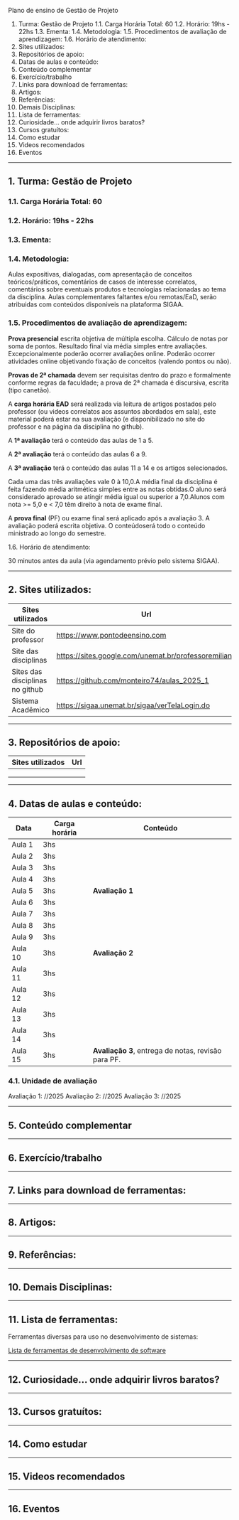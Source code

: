 Plano de ensino de Gestão de Projeto

1. Turma: Gestão de Projeto
1.1. Carga Horária Total: 60
1.2. Horário: 19hs - 22hs
1.3. Ementa:
1.4. Metodologia:
1.5. Procedimentos de avaliação de aprendizagem:
1.6. Horário de atendimento:
2. Sites utilizados:
3. Repositórios de apoio:
4. Datas de aulas e conteúdo:
5. Conteúdo complementar
6. Exercício/trabalho
7. Links para download de ferramentas:
8. Artigos:
9. Referências:
10. Demais Disciplinas:
11. Lista de ferramentas:
12. Curiosidade... onde adquirir livros baratos?
13. Cursos gratuítos:
14. Como estudar
15. Videos recomendados
16. Eventos


---
## 1. Turma: Gestão de Projeto

### 1.1. Carga Horária Total: 60

### 1.2. Horário: 19hs - 22hs

### 1.3. Ementa:

### 1.4. Metodologia:

Aulas expositivas, dialogadas, com apresentação de conceitos teóricos/práticos, comentários de casos de interesse correlatos, comentários sobre eventuais produtos e tecnologias relacionadas ao tema da disciplina. Aulas complementares faltantes e/ou remotas/EaD, serão atribuidas com conteúdos disponíveis na plataforma SIGAA.

### 1.5. Procedimentos de avaliação de aprendizagem:

**Prova presencial** escrita objetiva de múltipla escolha. Cálculo de notas por soma de pontos. Resultado final via média simples entre avaliações. Excepcionalmente poderão ocorrer avaliações online. Poderão ocorrer atividades online objetivando fixação de conceitos (valendo pontos ou não).

**Provas de 2ª chamada** devem ser requisitas dentro do prazo e formalmente conforme regras da faculdade; a prova de 2ª chamada é discursiva, escrita (tipo canetão).

A **carga horária EAD** será realizada via leitura de artigos postados pelo professor (ou videos correlatos aos assuntos abordados em sala), este material poderá estar na sua avaliação (e disponibilizado no site do professor e na página da disciplina no github).

A **1ª avaliação** terá o conteúdo das aulas de 1 a 5.

A **2ª avaliação** terá o conteúdo das aulas 6 a 9.

A **3ª avaliação** terá o conteúdo das aulas 11 a 14 e os artigos selecionados. 

Cada uma das três avaliações vale 0 à 10,0.A média final da disciplina é feita fazendo média aritmética simples entre as notas obtidas.O aluno será considerado aprovado se atingir média igual ou superior a 7,0.Alunos com nota >= 5,0 e < 7,0 têm direito à nota de exame final. 

A **prova final** (PF) ou exame final será aplicado após a avaliação 3. A avaliação poderá escrita objetiva. O conteúdoserá todo o conteúdo ministrado ao longo do semestre.

1.6. Horário de atendimento:

30 minutos antes da aula (via agendamento prévio pelo sistema SIGAA).

---
## 2. Sites utilizados:


|Sites utilizados|Url|
|-----|-----|
|Site do professor	| https://www.pontodeensino.com |
|Site das disciplinas | https://sites.google.com/unemat.br/professoremiliano |
|Sites das disciplinas no github | https://github.com/monteiro74/aulas_2025_1 |
|Sistema Acadêmico | https://sigaa.unemat.br/sigaa/verTelaLogin.do|

---
## 3. Repositórios de apoio:

|Sites utilizados|Url|
|-----|-----|
| |  |
| |  |
| |  |

---
## 4. Datas de aulas e conteúdo:


|Data | Carga horária| Conteúdo |
|-----|--------------|----------|
| Aula 1  | 3hs      |          |
| Aula 2  | 3hs      |          |
| Aula 3  | 3hs      |          |
| Aula 4  | 3hs      |          |
| Aula 5  | 3hs      | **Avaliação 1** |
| Aula 6  | 3hs      |          |
| Aula 7  | 3hs      |          |
| Aula 8  | 3hs      |          |
| Aula 9  | 3hs      |          |
| Aula 10 | 3hs      | **Avaliação 2** |
| Aula 11 | 3hs      |          |
| Aula 12 | 3hs      |          |
| Aula 13 | 3hs      |          |
| Aula 14 | 3hs      |          |
| Aula 15 | 3hs      | **Avaliação 3**, entrega de notas, revisão para PF. |


### 4.1. Unidade de avaliação

Avaliação 1: //2025
Avaliação 2: //2025
Avaliação 3: //2025

---
## 5. Conteúdo complementar

---
## 6. Exercício/trabalho

---
## 7. Links para download de ferramentas:

---
## 8. Artigos:

---
## 9. Referências:

---
## 10. Demais Disciplinas:

---
## 11. Lista de ferramentas:



Ferramentas diversas para uso no desenvolvimento de sistemas:

[Lista de ferramentas de desenvolvimento de software](https://github.com/monteiro74/lista_de_ferramentas)


---
## 12. Curiosidade... onde adquirir livros baratos?

---
## 13. Cursos gratuítos:

---
## 14. Como estudar

---
## 15. Videos recomendados

---
## 16. Eventos

